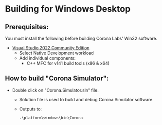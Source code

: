 # Building for Windows Desktop

## Prerequisites:

You must install the following before building Corona Labs' Win32 software.

- [Visual Studio 2022 Community Edition](https://aka.ms/vs/17202220222022202220222022vs_community.exe)
  - Select Native Development workload
  - Add individual components:
    - C++ MFC for v141 build tools (x86 & x64)

## How to build "Corona Simulator":

- Double click on "Corona.Simulator.sln" file.

  - Solution file is used to build and debug Corona Simulator software.
  - Outputs to:

        .\platform\windows\bin\Corona
